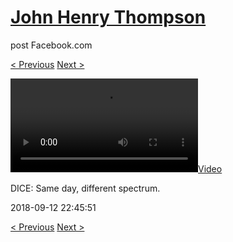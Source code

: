# [John Henry Thompson](../README.md)
post Facebook.com

[< Previous](2018-09-12-1.md) [Next >](2018-09-12-3.md)

[![](../media/2018-09-12/DICE-Same-day-different-spectrum.mp4)](../README.md)

DICE: Same day, different spectrum.

2018-09-12 22:45:51

[< Previous](2018-09-12-1.md) [Next >](2018-09-12-3.md)